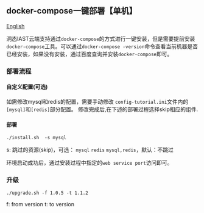 ## docker-compose一键部署【单机】
[English](README.MD)

洞态IAST云端支持通过`docker-compose`的方式进行一键安装，但是需要提前安装`docker-compose`工具。可以通过`docker-compose -version`命令查看当前机器是否已经安装，如果没有安装，通过百度查询并安装`docker-compose`即可。


### 部署流程

#### 自定义配置(可选)
如需修改mysql和redis的配置，需要手动修改 `config-tutorial.ini`文件内的`[mysql]`和`[redis]`部分配置。
修改完成后,在下述的部署过程选择skip相应的组件.

#### 部署

```
./install.sh  -s mysql
```
s: 跳过的资源(skip)，可选： `mysql` `redis`  `mysql,redis`，默认：不跳过

环境启动成功后，通过安装过程中指定的`web service port`访问即可。


### 升级

```
./upgrade.sh -f 1.0.5 -t 1.1.2
```

f: from version
t: to version 